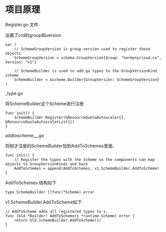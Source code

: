 # 项目原理

Register.go 文件

设置了crd的group和version

```
var (
	// SchemeGroupVersion is group version used to register these objects
	SchemeGroupVersion = schema.GroupVersion{Group: "harmonycloud.cn", Version: "v1"}

	// SchemeBuilder is used to add go types to the GroupVersionKind scheme
	SchemeBuilder = &scheme.Builder{GroupVersion: SchemeGroupVersion}
)
```



<crd>_type.go

将SchemeBuilder这个Scheme进行注册

```
func init() {
	SchemeBuilder.Register(&ResourceQuotaAutoscaler{}, &ResourceQuotaAutoscalerList{})
}
```



addtoscheme_<groupe>_<version>.go

将刚才注册的SchemeBuilder加到AddToSchemes里面，


```
func init() {
	// Register the types with the Scheme so the components can map objects to GroupVersionKinds and back
	AddToSchemes = append(AddToSchemes, v1.SchemeBuilder.AddToScheme)
}
```
AddToSchemes 结构如下
```
type SchemeBuilder []func(*Scheme) error
```

 v1.SchemeBuilder.AddToScheme如下

```
// AddToScheme adds all registered types to s.
func (bld *Builder) AddToScheme(s *runtime.Scheme) error {
	return bld.SchemeBuilder.AddToScheme(s)
}
```

